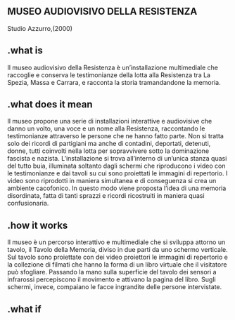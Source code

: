 ## MUSEO AUDIOVISIVO DELLA RESISTENZA
Studio Azzurro,(2000)

## .what is
Il museo audiovisivo della Resistenza è un’installazione multimediale che raccoglie e conserva le testimonianze della lotta alla Resistenza tra La Spezia, Massa e Carrara, e racconta la storia tramandandone la memoria. 

## .what does it mean
Il museo propone una serie di installazioni interattive e audiovisive che danno un volto, una voce e un nome alla Resistenza, raccontando le testimonianze attraverso le persone che ne hanno fatto parte. Non si tratta solo dei ricordi di partigiani ma anche di contadini, deportati, detenuti, donne, tutti coinvolti nella lotta per sopravvivere sotto la dominazione fascista e nazista.
L’installazione si trova all’interno di un’unica stanza quasi del tutto buia, illuminata soltanto dagli schermi che riproducono i video con le testimonianze e dai tavoli su cui sono proiettati le immagini di repertorio.
I video sono riprodotti in maniera simultanea e di conseguenza si crea un ambiente cacofonico. In questo modo viene proposta l’idea di una memoria disordinata, fatta di tanti sprazzi e ricordi ricostruiti in maniera quasi confusionaria. 

## .how it works
Il museo è un percorso interattivo e multimediale che si sviluppa attorno un tavolo, il Tavolo della Memoria, diviso in due parti da uno schermo verticale. Sul tavolo sono proiettate con dei video proiettori le immagini di repertorio e la collezione di filmati che hanno la forma di un libro virtuale che il visitatore può sfogliare. Passando la mano sulla superficie del tavolo dei sensori a infrarossi percepiscono il movimento e attivano la pagina del libro. Sugli schermi, invece, compaiano le facce ingrandite delle persone intervistate.

## .what if
